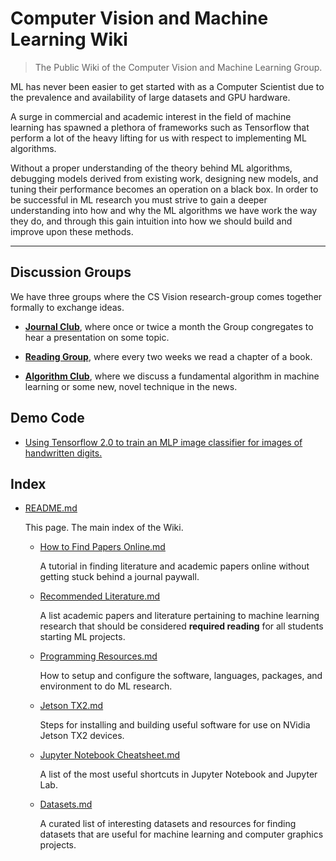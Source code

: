 # Computer Vision and Machine Learning Wiki
> The Public Wiki of the Computer Vision and Machine Learning Group.

ML has never been easier to get started with as a Computer Scientist due to the prevalence and availability of large datasets and GPU hardware. 

A surge in commercial and academic interest in the field of machine learning has spawned a plethora of frameworks such as Tensorflow that perform a lot of the heavy lifting for us with respect to implementing ML algorithms. 

Without a proper understanding of the theory behind ML algorithms, debugging models derived from existing work, designing new models, and tuning their performance becomes an operation on a black box. In order to be successful in ML research you must strive to gain a deeper understanding into how and why the ML algorithms we have work the way they do, and through this gain intuition into how we should build and improve upon these methods.

------

## Discussion Groups

We have three groups where the CS Vision research-group comes together formally to exchange ideas.

- [**Journal Club**](./Journal%20Club.md), where once or twice a month the Group congregates to hear a presentation on some topic.

- [**Reading Group**](./Reading%20Group.md), where every two weeks we read a chapter of a book.

- [**Algorithm Club**](./Algorithm%20Club.md), where we discuss a fundamental algorithm in machine learning or some new, novel technique in the news.


## Demo Code

- [Using Tensorflow 2.0 to train an MLP image classifier for images of handwritten digits.](./code/TF2-MNIST-Classifier.ipynb)


## Index

- [README.md](./README.md) 
  
  This page. The main index of the Wiki.
  
  - [How to Find Papers Online.md](./How%20to%20Find%20Papers%20Online.md) 
  
    A tutorial in finding literature and academic papers online without getting stuck behind a journal paywall. 
  
  - [Recommended Literature.md](./Recommended%20Literature.md) 
  
    A list academic papers and literature pertaining to machine learning research that should be considered **required reading** for all students starting ML projects.
  
  - [Programming Resources.md](./Programming%20Resources.md) 
  
    How to setup and configure the software, languages, packages, and environment to do ML research.
    
  - [Jetson TX2.md](./Jetson%20TX2.md)
    
    Steps for installing and building useful software for use on NVidia Jetson TX2 devices.
    
  - [Jupyter Notebook Cheatsheet.md](./Jupyter%20Notebook%20Cheatsheet.md)
  
    A list of the most useful shortcuts in Jupyter Notebook and Jupyter Lab.
  
  - [Datasets.md](./Datasets.md) 
  
    A curated list of interesting datasets and resources for finding datasets that are useful for machine learning and computer graphics projects.
